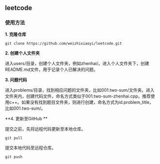 leetcode
---

### 使用方法
**1. 克隆仓库**

```git
git clone https://github.com/weizhixiaoyi/leetcode.git
```
**2. 创建个人文件夹**

进入users/目录，创建个人文件夹，例如zhenhai/。进入个人文件夹下，创建README.md文件，用于记录个人已解决的问题。

**3. 问题代码**

进入problems/目录，找到相应问题的文件夹，比如001.two-sum/文件夹。进入文件夹内，创建代码文件，命名方式类似于001.two-sum-zhenhai.cpp，推荐使用c++。如果没有找到题目文件夹，则进行创建，命名方式为id.problem_title，比如001.two-sum/。

**4. 更新至GitHub **

提交之前，先将远程代码更新至本地仓库。

```
git pull
```

提交本地代码至远程仓库。

```
git push
```
